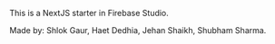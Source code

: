 This is a NextJS starter in Firebase Studio.

Made by:
Shlok Gaur,
Haet Dedhia,
Jehan Shaikh,
Shubham Sharma.
